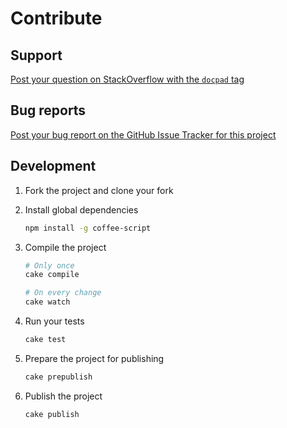 # Contribute

## Support

[Post your question on StackOverflow with the `docpad` tag](http://stackoverflow.com/questions/tagged/docpad)


## Bug reports

[Post your bug report on the GitHub Issue Tracker for this project](https://github.com/docpad/docpad-plugin-paged/issues)


## Development

1. Fork the project and clone your fork
2. Install global dependencies

	``` bash
	npm install -g coffee-script
	```

3. Compile the project

	``` bash
	# Only once
	cake compile

	# On every change
	cake watch
	```

4. Run your tests

	``` bash
	cake test
	```

5. Prepare the project for publishing

	``` bash
	cake prepublish
	```

6. Publish the project

	``` bash
	cake publish
	```
